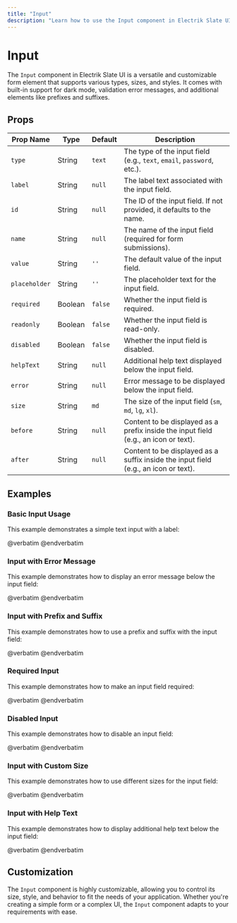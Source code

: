 ```yaml
---
title: "Input"
description: "Learn how to use the Input component in Electrik Slate UI"
---
```



# Input

The `Input` component in Electrik Slate UI is a versatile and customizable form element that supports various types, sizes, and styles. It comes with built-in support for dark mode, validation error messages, and additional elements like prefixes and suffixes.

## Props

| Prop Name   | Type    | Default  | Description                                                                                          |
|-------------|---------|----------|------------------------------------------------------------------------------------------------------|
| `type`      | String  | `text`   | The type of the input field (e.g., `text`, `email`, `password`, etc.).                                |
| `label`     | String  | `null`   | The label text associated with the input field.                                                       |
| `id`        | String  | `null`   | The ID of the input field. If not provided, it defaults to the name.                                  |
| `name`      | String  | `null`   | The name of the input field (required for form submissions).                                          |
| `value`     | String  | `''`     | The default value of the input field.                                                                 |
| `placeholder`| String | `''`     | The placeholder text for the input field.                                                             |
| `required`  | Boolean | `false`  | Whether the input field is required.                                                                  |
| `readonly`  | Boolean | `false`  | Whether the input field is read-only.                                                                 |
| `disabled`  | Boolean | `false`  | Whether the input field is disabled.                                                                  |
| `helpText`  | String  | `null`   | Additional help text displayed below the input field.                                                 |
| `error`     | String  | `null`   | Error message to be displayed below the input field.                                                  |
| `size`      | String  | `md`     | The size of the input field (`sm`, `md`, `lg`, `xl`).                                                 |
| `before`    | String  | `null`   | Content to be displayed as a prefix inside the input field (e.g., an icon or text).                   |
| `after`    | String  | `null`   | Content to be displayed as a suffix inside the input field (e.g., an icon or text).                   |

## Examples

### Basic Input Usage

This example demonstrates a simple text input with a label:

<x-code-preview>
@verbatim
<!-- Basic Input with Label -->
<x-slate::input name="email" label="Email Address" placeholder="Enter your email" />
@endverbatim
</x-code-preview>

### Input with Error Message

This example demonstrates how to display an error message below the input field:

<x-code-preview>
@verbatim
<!-- Input with Error Message -->
<x-slate::input 
    name="email" 
    label="Email Address" 
    placeholder="Enter your email" 
    error="Please enter a valid email address." 
/>
@endverbatim
</x-code-preview>

### Input with Prefix and Suffix

This example demonstrates how to use a prefix and suffix with the input field:

<x-code-preview>
@verbatim
<!-- Input with Prefix and Suffix -->
<x-slate::input 
    name="username" 
    label="Username" 
    placeholder="Enter your username" 
    before="@" 
    after=".com" 
/>
@endverbatim
</x-code-preview>

### Required Input
This example demonstrates how to make an input field required:

<x-code-preview>
@verbatim
<!-- Required Input -->
<x-slate::input 
    name="email" 
    label="Email Address" 
    placeholder="Enter your email" 
    required 
/>
@endverbatim
</x-code-preview>

### Disabled Input
This example demonstrates how to disable an input field:

<x-code-preview>
@verbatim
<!-- Disabled Input -->
<x-slate::input 
    name="email" 
    label="Email Address" 
    placeholder="Enter your email" 
    disabled 
/>
@endverbatim
</x-code-preview>

### Input with Custom Size

This example demonstrates how to use different sizes for the input field:

<x-code-preview>
@verbatim
<!-- Input with Custom Size -->
<x-slate::input name="password" label="Password" type="password" size="lg" placeholder="Enter your password" />
<!-- Input with Custom Size -->
<x-slate::input name="password" label="Password" type="password" size="sm" placeholder="Enter your password" />
@endverbatim
</x-code-preview>

### Input with Help Text

This example demonstrates how to display additional help text below the input field:

<x-code-preview>
@verbatim
<!-- Input with Help Text -->
<x-slate::input 
    name="email" 
    label="Email Address" 
    placeholder="Enter your email" 
    helpText="We'll never share your email with anyone else." 
/>
@endverbatim
</x-code-preview>

## Customization

The `Input` component is highly customizable, allowing you to control its size, style, and behavior to fit the needs of your application. Whether you're creating a simple form or a complex UI, the `Input` component adapts to your requirements with ease.